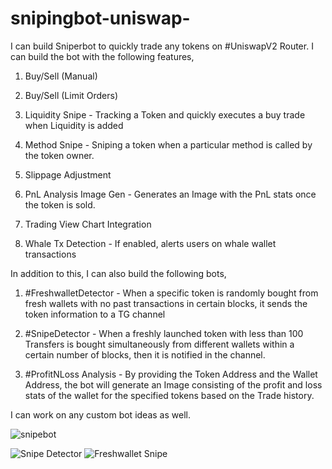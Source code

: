 # snipingbot-uniswap-

I can build Sniperbot to quickly trade any tokens on #UniswapV2 Router. I can build the bot with the following features,

1. Buy/Sell (Manual)

2. Buy/Sell (Limit Orders)

3. Liquidity Snipe - Tracking a Token and quickly executes a buy trade when Liquidity is added

4. Method Snipe - Sniping a token when a particular method is called by the token owner.

5. Slippage Adjustment

6. PnL Analysis Image Gen - Generates an Image with the PnL stats once the token is sold.

7. Trading View Chart Integration

6. Whale Tx Detection - If enabled, alerts users on whale wallet transactions

In addition to this, I can also build the following bots,

1. #FreshwalletDetector - When a specific token is randomly bought from fresh wallets with no past transactions in certain blocks, it sends the token information to a TG channel

2. #SnipeDetector - When a freshly launched token with less than 100 Transfers is bought simultaneously from different wallets within a certain number of blocks, then it is notified in the channel.

3. #ProfitNLoss Analysis - By providing the Token Address and the Wallet Address, the bot will generate an Image consisting of the profit and loss stats of the wallet for the specified tokens based on the Trade history.

I can work on any custom bot ideas as well.

![snipebot](https://github.com/TrasherTravis/snipingbot-uniswap-/assets/69963432/d3ecabc5-d720-4558-a597-a4112e1a9e33)

![Snipe Detector](https://github.com/TrasherTravis/snipingbot-uniswap-/assets/69963432/aab3ed90-fa41-446d-8b3b-974dab5dab48)
![Freshwallet Snipe](https://github.com/TrasherTravis/snipingbot-uniswap-/assets/69963432/05cc76ae-c480-41db-a53a-b6284d573878)
